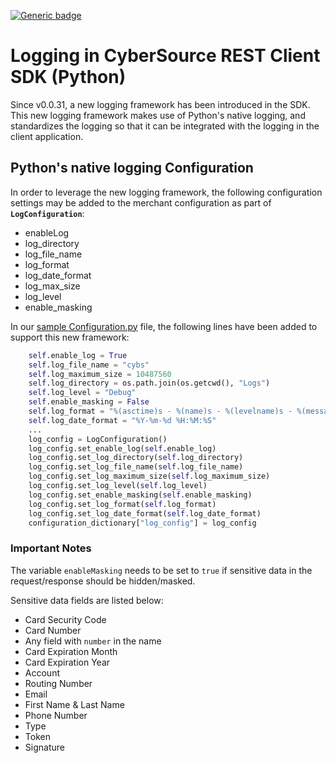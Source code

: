 [![Generic badge](https://img.shields.io/badge/LOGGING-NEW-GREEN.svg)](https://shields.io/)

# Logging in CyberSource REST Client SDK (Python)

Since v0.0.31, a new logging framework has been introduced in the SDK. This new logging framework makes use of Python's native logging, and standardizes the logging so that it can be integrated with the logging in the client application.

## Python's native logging Configuration

In order to leverage the new logging framework, the following configuration settings may be added to the merchant configuration as part of **`LogConfiguration`**:

* enableLog
* log_directory
* log_file_name
* log_format
* log_date_format
* log_max_size
* log_level
* enable_masking

In our [sample Configuration.py](https://github.com/CyberSource/cybersource-rest-samples-python/blob/master/data/Configuration.py) file, the following lines have been added to support this new framework:

```python
    self.enable_log = True
    self.log_file_name = "cybs"
    self.log_maximum_size = 10487560
    self.log_directory = os.path.join(os.getcwd(), "Logs")
    self.log_level = "Debug"
    self.enable_masking = False
    self.log_format = "%(asctime)s - %(name)s - %(levelname)s - %(message)s"
    self.log_date_format = "%Y-%m-%d %H:%M:%S"
    ...
    log_config = LogConfiguration()
    log_config.set_enable_log(self.enable_log)
    log_config.set_log_directory(self.log_directory)
    log_config.set_log_file_name(self.log_file_name)
    log_config.set_log_maximum_size(self.log_maximum_size)
    log_config.set_log_level(self.log_level)
    log_config.set_enable_masking(self.enable_masking)
    log_config.set_log_format(self.log_format)
    log_config.set_log_date_format(self.log_date_format)
    configuration_dictionary["log_config"] = log_config
```

### Important Notes

The variable `enableMasking` needs to be set to `true` if sensitive data in the request/response should be hidden/masked.

Sensitive data fields are listed below:

  * Card Security Code
  * Card Number
  * Any field with `number` in the name
  * Card Expiration Month
  * Card Expiration Year
  * Account
  * Routing Number
  * Email
  * First Name & Last Name
  * Phone Number
  * Type
  * Token
  * Signature
